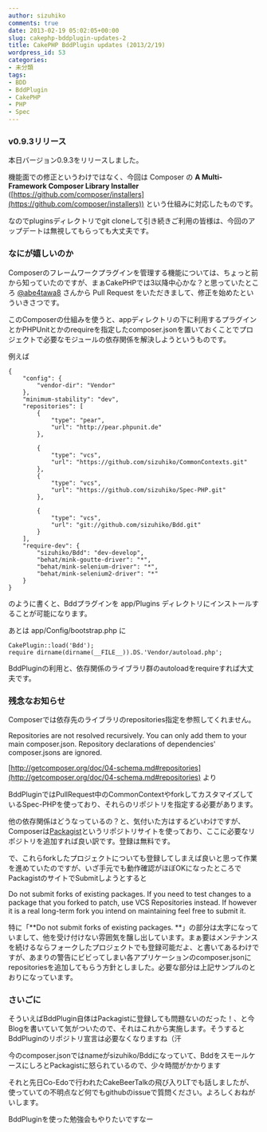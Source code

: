 ```yaml
---
author: sizuhiko
comments: true
date: 2013-02-19 05:02:05+00:00
slug: cakephp-bddplugin-updates-2
title: CakePHP BddPlugin updates (2013/2/19)
wordpress_id: 53
categories:
- 未分類
tags:
- BDD
- BddPlugin
- CakePHP
- PHP
- Spec
---
```


<!-- more -->

### v0.9.3リリース


  

本日バージョン0.9.3をリリースしました。  

機能面での修正というわけではなく、今回は Composer の **A Multi-Framework Composer Library Installer** ([https://github.com/composer/installers](https://github.com/composer/installers)) という仕組みに対応したものです。  

  

なのでpluginsディレクトリでgit cloneして引き続きご利用の皆様は、今回のアップデートは無視してもらっても大丈夫です。  

  



### なにが嬉しいのか


  

Composerのフレームワークプラグインを管理する機能については、ちょっと前から知っていたのですが、まぁCakePHPでは3以降中心かな？と思っていたところ [@abe4tawa8](http://twitter.com/abe4tawa8) さんから Pull Request をいただきまして、修正を始めたといういきさつです。  

このComposerの仕組みを使うと、appディレクトリの下に利用するプラグインとかPHPUnitとかのrequireを指定したcomposer.jsonを置いておくことでプロジェクトで必要なモジュールの依存関係を解決しようというものです。  

例えば

    
    
    {
        "config": {
            "vendor-dir": "Vendor"
        },
        "minimum-stability": "dev",
        "repositories": [
            {
                "type": "pear",
                "url": "http://pear.phpunit.de"
            },
    
            {
                "type": "vcs",
                "url": "https://github.com/sizuhiko/CommonContexts.git"
            },
            {
                "type": "vcs",
                "url": "https://github.com/sizuhiko/Spec-PHP.git"
            },
    
            {
                "type": "vcs",
                "url": "git://github.com/sizuhiko/Bdd.git"
            }
        ],
        "require-dev": {
            "sizuhiko/Bdd": "dev-develop",
            "behat/mink-goutte-driver": "*",
            "behat/mink-selenium-driver": "*",
            "behat/mink-selenium2-driver": "*"
        }
    }
    


のように書くと、Bddプラグインを app/Plugins ディレクトリにインストールすることが可能になります。  

あとは app/Config/bootstrap.php に


    
    
    CakePlugin::load('Bdd');
    require dirname(dirname(__FILE__)).DS.'Vendor/autoload.php';
    



BddPluginの利用と、依存関係のライブラリ群のautoloadをrequireすれば大丈夫です。  

  



### 残念なお知らせ


  

Composerでは依存先のライブラリのrepositories指定を参照してくれません。


>   
Repositories are not resolved recursively. You can only add them to your main composer.json. Repository declarations of dependencies' composer.jsons are ignored.  



[http://getcomposer.org/doc/04-schema.md#repositories](http://getcomposer.org/doc/04-schema.md#repositories) より  

  

BddPluginではPullRequest中のCommonContextやforkしてカスタマイズしているSpec-PHPを使っており、それらのリポジトリを指定する必要があります。  

他の依存関係はどうなっているの？と、気付いた方はするどいわけですが、Composerは[Packagist](https://packagist.org/)というリポジトリサイトを使っており、ここに必要なリポジトリを追加すれば良い訳です。登録は無料です。  

で、これらforkしたプロジェクトについても登録してしまえば良いと思って作業を進めていたのですが、いざ手元でも動作確認がほぼOKになったところでPackagistのサイトでSubmitしようとすると


>   
Do not submit forks of existing packages. If you need to test changes to a package that you forked to patch, use VCS Repositories instead. If however it is a real long-term fork you intend on maintaining feel free to submit it.  



特に「**Do not submit forks of existing packages. **」の部分は太字になっていまして、他を受け付けない雰囲気を醸し出しています。まぁ要はメンテナンスを続けるならフォークしたプロジェクトでも登録可能だよ、と書いてあるわけですが、あまりの警告にビビってしまい各アプリケーションのcomposer.jsonにrepositoriesを追加してもらう方針としました。必要な部分は上記サンプルのとおりになっています。  

  



### さいごに


  

そういえばBddPlugin自体はPackagistに登録しても問題ないのだった！、と今Blogを書いていて気がついたので、それはこれから実施します。そうするとBddPluginのリポジトリ宣言は必要なくなりますね（汗  

今のcomposer.jsonではnameがsizuhiko/Bddになっていて、BddをスモールケースにしろとPackagistに怒られているので、少々時間がかかります  

それと先日Co-Edoで行われたCakeBeerTalkの飛び入りLTでも話しましたが、使っていての不明点など何でもgithubのissueで質問ください。よろしくおねがいします。  

BddPluginを使った勉強会もやりたいですなー

